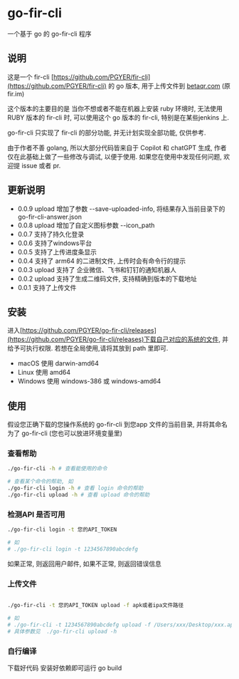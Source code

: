 # go-fir-cli

一个基于 go 的 go-fir-cli 程序


## 说明


这是一个 fir-cli [https://github.com/PGYER/fir-cli](https://github.com/PGYER/fir-cli) 的 go 版本, 用于上传文件到 [betaqr.com](https://www.betaqr.com) (原fir.im)

这个版本的主要目的是 当你不想或者不能在机器上安装 ruby 环境时, 无法使用 RUBY 版本的 fir-cli 时, 可以使用这个 go 版本的 fir-cli, 特别是在某些jenkins 上.

go-fir-cli 只实现了 fir-cli 的部分功能, 并无计划实现全部功能, 仅供参考.

由于作者不善 golang, 所以大部分代码皆来自于 Copilot 和 chatGPT 生成, 作者仅在此基础上做了一些修改与调试, 以便于使用. 如果您在使用中发现任何问题, 欢迎提 issue 或者 pr.

## 更新说明
- 0.0.9 upload 增加了参数 --save-uploaded-info, 将结果存入当前目录下的 go-fir-cli-answer.json
- 0.0.8 upload 增加了自定义图标参数 --icon_path
- 0.0.7 支持了持久化登录
- 0.0.6 支持了windows平台
- 0.0.5 支持了上传进度条显示
- 0.0.4 支持了 arm64 的二进制文件, 上传时会有命令行的提示
- 0.0.3 upload 支持了 企业微信、飞书和钉钉的通知机器人
- 0.0.2 upload 支持了生成二维码文件, 支持精确到版本的下载地址
- 0.0.1 支持了上传文件

## 安装



进入[https://github.com/PGYER/go-fir-cli/releases](https://github.com/PGYER/go-fir-cli/releases)下载自己对应的系统的文件, 并给予可执行权限. 若想在全局使用,请将其放到 path 里即可.

- macOS 使用 darwin-amd64
- Linux 使用 amd64
- Windows 使用 windows-386 或 windows-amd64




## 使用

假设您正确下载的您操作系统的 go-fir-cli 到您app 文件的当前目录, 并将其命名为了 go-fir-cli (您也可以放进环境变量里)

### 查看帮助

```bash
./go-fir-cli -h # 查看能使用的命令

# 查看某个命令的帮助, 如
./go-fir-cli login -h # 查看 login 命令的帮助
./go-fir-cli upload -h # 查看 upload 命令的帮助

```

### 检测API 是否可用

```bash
./go-fir-cli login -t 您的API_TOKEN

# 如
# ./go-fir-cli login -t 1234567890abcdefg

```
如果正常, 则返回用户邮件, 如果不正常, 则返回错误信息


### 上传文件

```bash

./go-fir-cli -t 您的API_TOKEN upload -f apk或者ipa文件路径

# 如
# ./go-fir-cli -t 1234567890abcdefg upload -f /Users/xxx/Desktop/xxx.apk
# 具体参数见  ./go-fir-cli upload -h

```




### 自行编译

下载好代码 安装好依赖即可运行 go build
